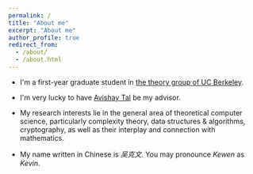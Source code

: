 ```yaml
---
permalink: /
title: "About me"
excerpt: "About me"
author_profile: true
redirect_from: 
  - /about/
  - /about.html
---
```


* I'm a first-year graduate student in [the theory group of UC Berkeley](http://theory.cs.berkeley.edu/).
* I'm very lucky to have [Avishay Tal](http://www.avishaytal.org/) be my advisor.
* My research interests lie in the general area of theoretical computer science, particularly complexity theory, data structures & algorithms, cryptography, as well as their interplay and connection with mathematics.

* My name written in Chinese is *吴克文*. You may pronounce *Kewen* as *Kevin*.

